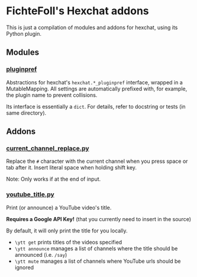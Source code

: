 FichteFoll's Hexchat addons
===========================

This is just a compilation of modules and addons for hexchat,
using its Python plugin.


## Modules

### [pluginpref](./pluginpref)

Abstractions for hexchat's `hexchat.*_pluginpref` interface,
wrapped in a MutableMapping.
All settings are automatically prefixed with,
for example, the plugin name
to prevent collisions.

Its interface is essentially a `dict`.
For details, refer to docstring or tests (in same directory).


## Addons

### [current_channel_replace.py](./current_channel_replace.py)

Replace the `#` character with the current channel
when you press space or tab after it.
Insert literal space when holding shift key.

Note: Only works if at the end of input.


### [youtube_title.py](./current_channel_replace.py)

Print (or announce) a YouTube video's title.

**Requires a Google API Key!**
(that you currently need to insert in the source)

By default, it will only print the title for you locally.

- `\ytt get` prints titles of the videos specified
- `\ytt announce` manages a list of channels
  where the title should be announced (i.e. `/say`)
- `\ytt mute` manages a list of channels
  where YouTube urls should be ignored
